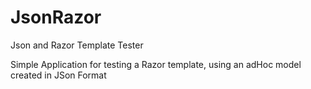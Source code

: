 # JsonRazor
Json and Razor Template Tester

Simple Application for testing a Razor template, using an adHoc model created in JSon Format
